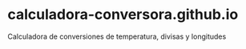 # calculadora-conversora.github.io
Calculadora de conversiones de temperatura, divisas y longitudes
